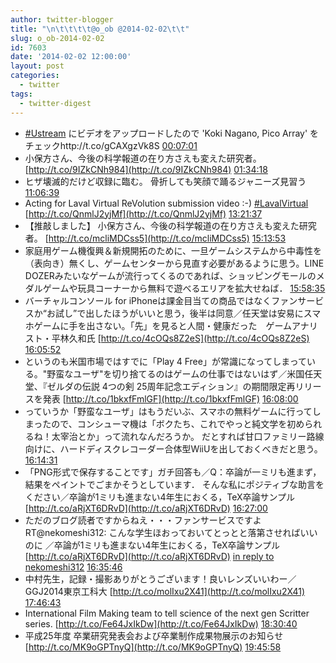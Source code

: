 ```yaml
---
author: twitter-blogger
title: "\n\t\t\t\t@o_ob @2014-02-02\t\t"
slug: o_ob-2014-02-02
id: 7603
date: '2014-02-02 12:00:00'
layout: post
categories:
  - twitter
tags:
  - twitter-digest
---
```


*   [#Ustream](https://twitter.com/search?q=%23Ustream&src=hash) にビデオをアップロードしたので 'Koki Nagano, Pico Array' をチェックhttp://t.co/gCAXgzVk8S [00:07:01](https://twitter.com/o_ob/statuses/429631981400256512)
*   小保方さん、今後の科学報道の在り方さえも変えた研究者。 [http://t.co/9IZkCNh984](http://t.co/9IZkCNh984) [01:34:18](https://twitter.com/o_ob/statuses/429653946261458944)
*   ヒザ壊滅的だけど収録に臨む。 骨折しても笑顔で踊るジャニーズ見習う [11:06:39](https://twitter.com/o_ob/statuses/429797986051584001)
*   Acting for Laval Virtual ReVolution submission video :-) [#LavalVirtual](https://twitter.com/search?q=%23LavalVirtual&src=hash) [http://t.co/QnmlJ2yjMf](http://t.co/QnmlJ2yjMf) [13:21:37](https://twitter.com/o_ob/statuses/429831951789588482)
*   【推敲しました】 小保方さん、今後の科学報道の在り方さえも変えた研究者。 [http://t.co/mcliMDCss5](http://t.co/mcliMDCss5) [15:13:53](https://twitter.com/o_ob/statuses/429860201269719040)
*   家庭用ゲーム機復興＆新規開拓のために、一旦ゲームシステムから中毒性を（表向き）無くし、ゲームセンターから見直す必要があるように思う。LINE DOZERみたいなゲームが流行ってくるのであれば、ショッピングモールのメダルゲームや玩具コーナーから無料で遊べるエリアを拡大せねば． [15:58:35](https://twitter.com/o_ob/statuses/429871451923947520)
*   バーチャルコンソール for iPhoneは課金目当ての商品ではなくファンサービスか“お試し”で出したほうがいいと思う，後半は同意／任天堂は安易にスマホゲームに手を出さない。「先」を見ると人間・健康だった　ゲームアナリスト・平林久和氏 [http://t.co/4cOQs8Z2eS](http://t.co/4cOQs8Z2eS) [16:05:52](https://twitter.com/o_ob/statuses/429873287087140864)
*   というのも米国市場ではすでに「Play 4 Free」が常識になってしまっている。"野蛮なユーザ"を切り捨てるのはゲームの仕事ではないはず／米国任天堂、『ゼルダの伝説 4つの剣 25周年記念エディション』の期間限定再リリースを発表 [http://t.co/1bkxfFmlGF](http://t.co/1bkxfFmlGF) [16:08:00](https://twitter.com/o_ob/statuses/429873822448107520)
*   っていうか「野蛮なユーザ」はもうだいぶ、スマホの無料ゲームに行ってしまったので、コンシューマ機は「ボクたち、これでやっと純文学を初められるね！太宰治とか」って流れなんだろうか。 だとすれば甘口ファミリー路線向けに、ハードディスクレコーダー合体型WiiUを出しておくべきだと思う。 [16:14:31](https://twitter.com/o_ob/statuses/429875460034400256)
*   「PNG形式で保存することです」ガチ回答も／Q：卒論が一ミリも進まず，結果をペイントでごまかそうとしています． そんな私にポジティブな助言をください／卒論が1ミリも進まない4年生におくる，TeX卒論サンプル [http://t.co/aRjXT6DRvD](http://t.co/aRjXT6DRvD) [16:27:00](https://twitter.com/o_ob/statuses/429878603979821056)
*   ただのブログ読者ですからねえ・・・ファンサービスですよRT@nekomeshi312: こんな学生ほおっておいてとっとと落第させればいいのに ／卒論が1ミリも進まない4年生におくる，TeX卒論サンプル [http://t.co/aRjXT6DRvD](http://t.co/aRjXT6DRvD) [in reply to nekomeshi312](https://twitter.com/nekomeshi312/statuses/429880443366690816) [16:35:46](https://twitter.com/o_ob/statuses/429880808212418560)
*   中村先生，記録・撮影ありがとうございます！良いレンズいいわー／GGJ2014東京工科大 [http://t.co/molIxu2X41](http://t.co/molIxu2X41) [17:46:43](https://twitter.com/o_ob/statuses/429898666128588800)
*   International Film Making team to tell science of the next gen Scritter series. [http://t.co/Fe64JxIkDw](http://t.co/Fe64JxIkDw) [18:30:40](https://twitter.com/o_ob/statuses/429909725673582592)
*   平成25年度 卒業研究発表会および卒業制作成果物展示のお知らせ [http://t.co/MK9oGPTnyQ](http://t.co/MK9oGPTnyQ) [19:45:58](https://twitter.com/o_ob/statuses/429928676528893952)